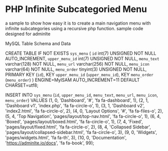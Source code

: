 # PHP Infinite Subcategoried Menu
a sample to show how easy it is to create a main navigation menu with infinite subcategories using a recursive php function. 
sample code designed for adminlte

MySQL Table Schema and Data

CREATE TABLE IF NOT EXISTS `sys_menu` (
  `id` int(7) UNSIGNED NOT NULL AUTO_INCREMENT,
  `upper_menu_id` int(7) UNSIGNED NOT NULL,
  `menu_text` varchar(128) NOT NULL,
  `menu_url` varchar(256) NOT NULL,
  `menu_icon` varchar(64) NOT NULL,
  `menu_order` tinyint(3) UNSIGNED NOT NULL,
  PRIMARY KEY (`id`),
  KEY `upper_menu_id` (`upper_menu_id`),
  KEY `menu_order` (`menu_order`)
) ENGINE=MyISAM AUTO_INCREMENT=11 DEFAULT CHARSET=utf8;

INSERT INTO `sys_menu` (`id`, `upper_menu_id`, `menu_text`, `menu_url`, `menu_icon`, `menu_order`) VALUES
(1, 0, 'Dashboard', '#', 'fa fa-dashboard', 1),
(2, 1, 'Dashboard v1', 'index.php', 'fa fa-circle-o', 1),
(3, 1, 'Dashboard v2', 'index2.html', 'fa fa-circle-o', 2),
(4, 0, 'Layout Options', '#', 'fa fa-files-o', 2),
(5, 4, 'Top Navigation', 'pages/layout/top-nav.html', 'fa fa-circle-o', 1),
(6, 4, 'Boxed', 'pages/layout/boxed.html', 'fa fa-circle-o', 1),
(7, 4, 'Fixed', 'pages/layout/fixed.html', 'fa fa-circle-o', 2),
(8, 4, 'Collapsed Sidebar', 'pages/layout/collapsed-sidebar.html', 'fa fa-circle-o', 3),
(9, 0, 'Widgets', 'pages/widgets.html', 'fa fa-th', 3),
(10, 0, 'Documentation', 'https://adminlte.io/docs', 'fa fa-book', 99);
